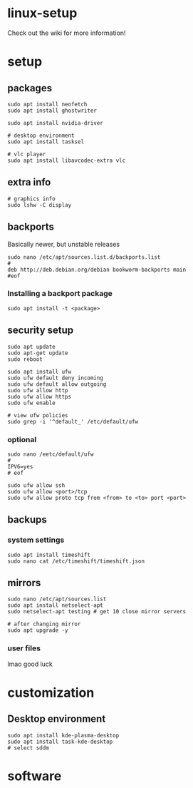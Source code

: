 # linux-setup
Check out the wiki for more information!

# setup

## packages
```
sudo apt install neofetch
sudo apt install ghostwriter

sudo apt install nvidia-driver

# desktop environment
sudo apt install tasksel

# vlc player
sudo apt install libavcodec-extra vlc
```

## extra info

```
# graphics info
sudo lshw -C display
```


## backports
Basically newer, but unstable releases
```
sudo nano /etc/apt/sources.list.d/backports.list
#
deb http://deb.debian.org/debian bookworm-backports main
#eof
```
### Installing a backport package
```
sudo apt install -t <package>
```

## security setup

```
sudo apt update
sudo apt-get update
sudo reboot

sudo apt install ufw
sudo ufw default deny incoming
sudo ufw default allow outgoing
sudo ufw allow http
sudo ufw allow https
sudo ufw enable

# view ufw policies
sudo grep -i '^default_' /etc/default/ufw

```

### optional
```
sudo nano /eetc/default/ufw
#
IPV6=yes
# eof

sudo ufw allow ssh
sudo ufw allow <port>/tcp
sudo ufw allow proto tcp from <from> to <to> port <port>
```

## backups
### system settings
```
sudo apt install timeshift
sudo nano cat /etc/timeshift/timeshift.json
```

## mirrors
```
sudo nano /etc/apt/sources.list
sudo apt install netselect-apt
sudo netselect-apt testing # get 10 close mirror servers

# after changing mirror
sudo apt upgrade -y
```

### user files
lmao good luck


# customization

## Desktop environment
```
sudo apt install kde-plasma-desktop
sudo apt install task-kde-desktop
# select sddm
```

# software

